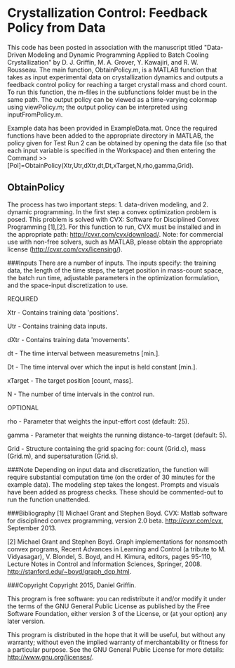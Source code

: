 # Crystallization Control: Feedback Policy from Data

This code has been posted in association with the manuscript titled "Data-Driven Modeling and Dynamic Programming Applied to Batch Cooling Crystallization" by D. J. Griffin, M. A. Grover, Y. Kawajiri, and R. W. Rousseau. The main function, ObtainPolicy.m, is a MATLAB function that takes as input experimental data on crystallization dynamics and outputs a feedback control policy for reaching a target crystall mass and chord count. To run this function, the m-files in the subfunctions folder must be in the same path. The output policy can be viewed as a time-varying colormap using viewPolicy.m; the output policy can be interpreted using inputFromPolicy.m. 

Example data has been provided in ExampleData.mat. Once the required functions have been added to the appropriate directory in MATLAB, the policy given for Test Run 2 can be obtained by opening the data file (so that each input variable is specified in the Workspace) and then entering the Command >> [Pol]=ObtainPolicy(Xtr,Utr,dXtr,dt,Dt,xTarget,N,rho,gamma,Grid).

## ObtainPolicy
The process has two important steps: 1. data-driven modeling, and 2. dynamic programming. In the first step a convex optimization problem is posed. This problem is solved with CVX: Software for Disciplined Convex Programming [1],[2]. For this function to run, CVX must be installed and in the appropriate path: http://cvxr.com/cvx/download/. Note: for commercial use with non-free solvers, such as MATLAB, please obtain the appropriate license (http://cvxr.com/cvx/licensing/).

###Inputs
There are a number of inputs. The inputs specify: the training data, the length of the time steps, the target position in mass-count space, the batch run time, adjustable parameters in the optimization formulation, and the space-input discretization to use.
   
REQUIRED

  Xtr     - Contains training data 'positions'.
  
  Utr     - Contains training data inputs.
  
  dXtr    - Contains training data 'movements'. 
  
  dt      - The time interval between measuremetns [min.].
  
  Dt      - The time interval over which the input is held constant [min.].
  
  xTarget - The target position [count, mass].
  
  N       - The number of time intervals in the control run.

OPTIONAL

  rho     - Parameter that weights the input-effort cost (default: 25).
  
  gamma 	- Parameter that weights the running distance-to-target (default: 5).
  
  Grid    - Structure containing the grid spacing for: count (Grid.c), mass (Grid.m), and supersaturation (Grid.s).
 
###Note
Depending on input data and discretization, the function will require substantial computation time (on the order of 30 minutes for the example data). The modeling step takes the longest. Prompts and visuals have been added as progress checks. These should be commented-out to run the function unattended.

###Bibliography
[1] Michael Grant and Stephen Boyd. CVX: Matlab software for disciplined convex programming, version 2.0 beta. http://cvxr.com/cvx, September 2013.

[2] Michael Grant and Stephen Boyd. Graph implementations for nonsmooth convex programs, Recent Advances in Learning and Control (a tribute to M. Vidyasagar), V. Blondel, S. Boyd, and H. Kimura, editors, pages 95-110, Lecture Notes in Control and Information Sciences, Springer, 2008. http://stanford.edu/~boyd/graph_dcp.html.

###Copyright
Copyright 2015, Daniel Griffin.

This program is free software: you can redistribute it and/or modify it under the terms of the GNU General Public License as published by the Free Software Foundation, either version 3 of the License, or (at your option) any later version.

This program is distributed in the hope that it will be useful, but without any warranty; without even the implied warranty of merchantability or fitness for a particular purpose. See the GNU General Public License for more details: <http://www.gnu.org/licenses/>.

